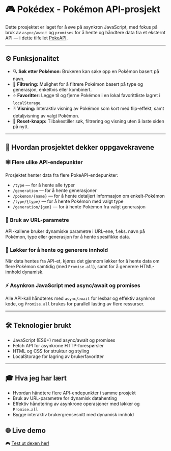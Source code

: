 # 🎮 Pokédex - Pokémon API-prosjekt

Dette prosjektet er laget for å øve på asynkron JavaScript, med fokus på bruk av `async/await` og `promises` for å hente og håndtere data fra et eksternt API — i dette tilfellet [PokeAPI](https://pokeapi.co/).

---

## ⚙️ Funksjonalitet

- 🔍 **Søk etter Pokémon:** Brukeren kan søke opp en Pokémon basert på navn.
- 🧩 **Filtrering:** Mulighet for å filtrere Pokémon basert på type og generasjon, enkeltvis eller kombinert.
- ⭐ **Favoritter:** Legge til og fjerne Pokémon i en lokal favorittliste lagret i `localStorage`.
- 🃏 **Visning:** Interaktiv visning av Pokémon som kort med flip-effekt, samt detaljvisning av valgt Pokémon.
- 🔄 **Reset-knapp:** Tilbakestiller søk, filtrering og visning uten å laste siden på nytt.

---

## 📝 Hvordan prosjektet dekker oppgavekravene

### 🕸️ Flere ulike API-endepunkter  
Prosjektet henter data fra flere PokeAPI-endepunkter:  
- `/type` — for å hente alle typer  
- `/generation` — for å hente generasjoner  
- `/pokemon/{name}` — for å hente detaljert informasjon om enkelt-Pokémon  
- `/type/{type}` — for å hente Pokémon med valgt type  
- `/generation/{gen}` — for å hente Pokémon fra valgt generasjon

### 🔗 Bruk av URL-parametre  
API-kallene bruker dynamiske parametre i URL-ene, f.eks. navn på Pokémon, type eller generasjon for å hente spesifikke data.

### 🔄 Løkker for å hente og generere innhold  
Når data hentes fra API-et, kjøres det gjennom løkker for å hente data om flere Pokémon samtidig (med `Promise.all`), samt for å generere HTML-innhold dynamisk.

### ⚡ Asynkron JavaScript med async/await og promises  
Alle API-kall håndteres med `async/await` for lesbar og effektiv asynkron kode, og `Promise.all` brukes for parallell lasting av flere ressurser.

---

## 🛠️ Teknologier brukt

- JavaScript (ES6+) med async/await og promises  
- Fetch API for asynkrone HTTP-forespørsler  
- HTML og CSS for struktur og styling  
- LocalStorage for lagring av brukerfavoritter

---

## 🎓 Hva jeg har lært

- Hvordan håndtere flere API-endepunkter i samme prosjekt  
- Bruk av URL-parametre for dynamisk datahenting  
- Effektiv håndtering av asynkrone operasjoner med løkker og `Promise.all`  
- Bygge interaktiv brukergrensesnitt med dynamisk innhold

## 🌐 Live demo

🎮 [Test ut dexen her!](https://vildesv.github.io/pokedex/)
